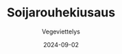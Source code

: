 ---
title: "Soijarouhekiusaus"
image: "https://vegaanibotti.lauravuo.me/2024/09/2024-09-02_small.png"
date: 2024-09-02
receipt_url: "https://vegeviettelys.fi/soijarouhekiusaus/"
author: "Vegeviettelys"
---